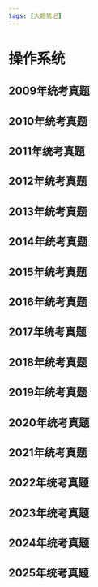 ```yaml
---
tags: [大题笔记]
---
```


# 操作系统
## 2009年统考真题

## 2010年统考真题

## 2011年统考真题

## 2012年统考真题

## 2013年统考真题

## 2014年统考真题

## 2015年统考真题

## 2016年统考真题

## 2017年统考真题

## 2018年统考真题

## 2019年统考真题

## 2020年统考真题

## 2021年统考真题

## 2022年统考真题

## 2023年统考真题

## 2024年统考真题

## 2025年统考真题